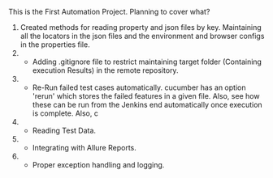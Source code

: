 This is the First Automation Project. Planning to cover what?
1. Created methods for reading property and json files by key.  Maintaining all the locators in the json files and the environment and browser configs in the properties file.
2. * Adding .gitignore file to restrict maintaining target folder (Containing execution Results) in the remote repository.
3. * Re-Run failed test cases automatically. cucumber has an option 'rerun' which stores the failed features in a given file. Also, see how these can be run from the Jenkins end automatically once execution is complete. Also, c
4. * Reading Test Data.
5. * Integrating with Allure Reports.
6. * Proper exception handling and logging.
